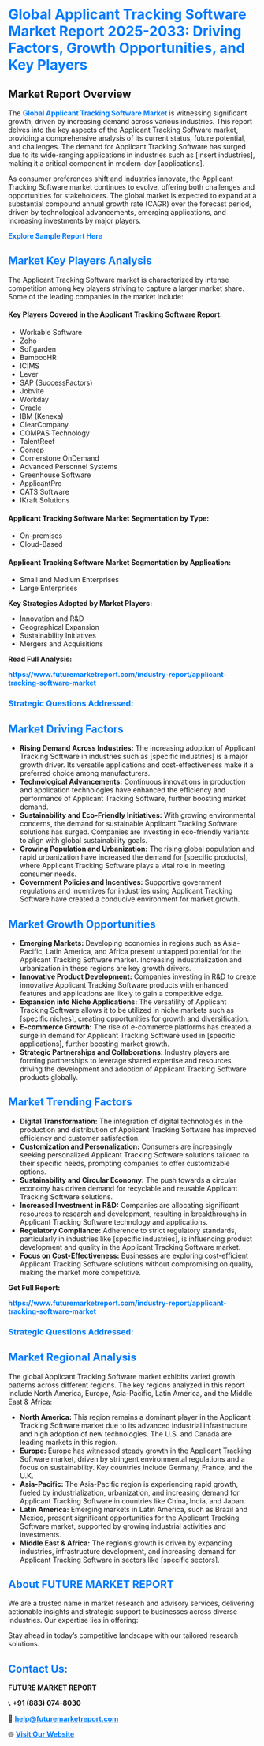 <h1 style="color: #007BFF;">Global Applicant Tracking Software Market Report 2025-2033: Driving Factors, Growth Opportunities, and Key Players</h1>

<section id="overview">
<h2>Market Report Overview</h2>
<p>The <a href="https://www.futuremarketreport.com/industry-report/applicant-tracking-software-market" style="color: #007BFF; text-decoration: none;"><strong>Global Applicant Tracking Software Market</strong></a> is witnessing significant growth, driven by increasing demand across various industries. This report delves into the key aspects of the Applicant Tracking Software market, providing a comprehensive analysis of its current status, future potential, and challenges. The demand for Applicant Tracking Software has surged due to its wide-ranging applications in industries such as [insert industries], making it a critical component in modern-day [applications].</p>
<p>As consumer preferences shift and industries innovate, the Applicant Tracking Software market continues to evolve, offering both challenges and opportunities for stakeholders. The global market is expected to expand at a substantial compound annual growth rate (CAGR) over the forecast period, driven by technological advancements, emerging applications, and increasing investments by major players.</p>
</section>

<section id="overview">
<p><a href="https://www.futuremarketreport.com/request-sample/reportId=103214" style="color: #007BFF; text-decoration: none;"><strong>Explore Sample Report Here</strong></a></p>
</section>

<section id="key-players">
<h2 style="color: #007BFF;">Market Key Players Analysis</h2>
<p>The Applicant Tracking Software market is characterized by intense competition among key players striving to capture a larger market share. Some of the leading companies in the market include:</p>
<h4>Key Players Covered in the Applicant Tracking Software Report:</h4>
<ul><li>Workable Software</li><li>Zoho</li><li>Softgarden</li><li>BambooHR</li><li>ICIMS</li><li>Lever</li><li>SAP (SuccessFactors)</li><li>Jobvite</li><li>Workday</li><li>Oracle</li><li>IBM (Kenexa)</li><li>ClearCompany</li><li>COMPAS Technology</li><li>TalentReef</li><li>Conrep</li><li>Cornerstone OnDemand</li><li>Advanced Personnel Systems</li><li>Greenhouse Software</li><li>ApplicantPro</li><li>CATS Software</li><li>IKraft Solutions</li></ul>
<h4>Applicant Tracking Software Market Segmentation by Type:</h4>
<ul><li>On-premises</li><li>Cloud-Based</li></ul>

<h4>Applicant Tracking Software Market Segmentation by Application:</h4>
<ul><li>Small and Medium Enterprises</li><li>Large Enterprises</li></ul>
<p><strong>Key Strategies Adopted by Market Players:</strong></p>
<ul>
<li>Innovation and R&D</li>
<li>Geographical Expansion</li>
<li>Sustainability Initiatives</li>
<li>Mergers and Acquisitions</li>
</ul>
</section>

<section>
<p><strong>Read Full Analysis: </strong></p><a href="https://www.futuremarketreport.com/industry-report/applicant-tracking-software-market" style="color: #007BFF; text-decoration: none;"><strong>https://www.futuremarketreport.com/industry-report/applicant-tracking-software-market</strong></a>
<h3 style="color: #007BFF;">Strategic Questions Addressed:</h3>
</section>

<section id="driving-factors">
<h2 style="color: #007BFF;">Market Driving Factors</h2>
<ul>
<li><strong>Rising Demand Across Industries:</strong> The increasing adoption of Applicant Tracking Software in industries such as [specific industries] is a major growth driver. Its versatile applications and cost-effectiveness make it a preferred choice among manufacturers.</li>
<li><strong>Technological Advancements:</strong> Continuous innovations in production and application technologies have enhanced the efficiency and performance of Applicant Tracking Software, further boosting market demand.</li>
<li><strong>Sustainability and Eco-Friendly Initiatives:</strong> With growing environmental concerns, the demand for sustainable Applicant Tracking Software solutions has surged. Companies are investing in eco-friendly variants to align with global sustainability goals.</li>
<li><strong>Growing Population and Urbanization:</strong> The rising global population and rapid urbanization have increased the demand for [specific products], where Applicant Tracking Software plays a vital role in meeting consumer needs.</li>
<li><strong>Government Policies and Incentives:</strong> Supportive government regulations and incentives for industries using Applicant Tracking Software have created a conducive environment for market growth.</li>
</ul>
</section>

<section id="growth-opportunities">
<h2 style="color: #007BFF;">Market Growth Opportunities</h2>
<ul>
<li><strong>Emerging Markets:</strong> Developing economies in regions such as Asia-Pacific, Latin America, and Africa present untapped potential for the Applicant Tracking Software market. Increasing industrialization and urbanization in these regions are key growth drivers.</li>
<li><strong>Innovative Product Development:</strong> Companies investing in R&D to create innovative Applicant Tracking Software products with enhanced features and applications are likely to gain a competitive edge.</li>
<li><strong>Expansion into Niche Applications:</strong> The versatility of Applicant Tracking Software allows it to be utilized in niche markets such as [specific niches], creating opportunities for growth and diversification.</li>
<li><strong>E-commerce Growth:</strong> The rise of e-commerce platforms has created a surge in demand for Applicant Tracking Software used in [specific applications], further boosting market growth.</li>
<li><strong>Strategic Partnerships and Collaborations:</strong> Industry players are forming partnerships to leverage shared expertise and resources, driving the development and adoption of Applicant Tracking Software products globally.</li>
</ul>
</section>

<section id="trending-factors">
<h2 style="color: #007BFF;">Market Trending Factors</h2>
<ul>
<li><strong>Digital Transformation:</strong> The integration of digital technologies in the production and distribution of Applicant Tracking Software has improved efficiency and customer satisfaction.</li>
<li><strong>Customization and Personalization:</strong> Consumers are increasingly seeking personalized Applicant Tracking Software solutions tailored to their specific needs, prompting companies to offer customizable options.</li>
<li><strong>Sustainability and Circular Economy:</strong> The push towards a circular economy has driven demand for recyclable and reusable Applicant Tracking Software solutions.</li>
<li><strong>Increased Investment in R&D:</strong> Companies are allocating significant resources to research and development, resulting in breakthroughs in Applicant Tracking Software technology and applications.</li>
<li><strong>Regulatory Compliance:</strong> Adherence to strict regulatory standards, particularly in industries like [specific industries], is influencing product development and quality in the Applicant Tracking Software market.</li>
<li><strong>Focus on Cost-Effectiveness:</strong> Businesses are exploring cost-efficient Applicant Tracking Software solutions without compromising on quality, making the market more competitive.</li>
</ul>
</section>

<section>
<p><strong>Get Full Report: </strong></p><a href="https://www.futuremarketreport.com/industry-report/applicant-tracking-software-market" style="color: #007BFF; text-decoration: none;"><strong>https://www.futuremarketreport.com/industry-report/applicant-tracking-software-market</strong></a>
<h3 style="color: #007BFF;">Strategic Questions Addressed:</h3>
</section>


<section id="regional-analysis">
<h2 style="color: #007BFF;">Market Regional Analysis</h2>
<p>The global Applicant Tracking Software market exhibits varied growth patterns across different regions. The key regions analyzed in this report include North America, Europe, Asia-Pacific, Latin America, and the Middle East & Africa:</p>
<ul>
<li><strong>North America:</strong> This region remains a dominant player in the Applicant Tracking Software market due to its advanced industrial infrastructure and high adoption of new technologies. The U.S. and Canada are leading markets in this region.</li>
<li><strong>Europe:</strong> Europe has witnessed steady growth in the Applicant Tracking Software market, driven by stringent environmental regulations and a focus on sustainability. Key countries include Germany, France, and the U.K.</li>
<li><strong>Asia-Pacific:</strong> The Asia-Pacific region is experiencing rapid growth, fueled by industrialization, urbanization, and increasing demand for Applicant Tracking Software in countries like China, India, and Japan.</li>
<li><strong>Latin America:</strong> Emerging markets in Latin America, such as Brazil and Mexico, present significant opportunities for the Applicant Tracking Software market, supported by growing industrial activities and investments.</li>
<li><strong>Middle East & Africa:</strong> The region’s growth is driven by expanding industries, infrastructure development, and increasing demand for Applicant Tracking Software in sectors like [specific sectors].</li>
</ul>
</section>

<footer>
<h2 style="color: #007BFF;">About FUTURE MARKET REPORT</h2>
<p>We are a trusted name in market research and advisory services, delivering actionable insights and strategic support to businesses across diverse industries. Our expertise lies in offering:</p>

<p>Stay ahead in today’s competitive landscape with our tailored research solutions.</p>

<h2 style="color: #007BFF;">Contact Us:</h2>
<p><strong>FUTURE MARKET REPORT</strong></p>
<p>📞 <strong>+91 (883) 074-8030</strong></p>
<p>📧 <strong><a href="mailto:help@futuremarketreport.com" style="color: #007BFF;">help@futuremarketreport.com</a></strong></p>
<p>🌐 <strong><a href="https://www.futuremarketreport.com/" style="color: #007BFF;">Visit Our Website</a></strong></p>
</footer>